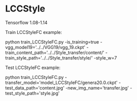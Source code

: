 # LCCStyle

Tensorflow 1.08-1.14



Train LCCStyleFC example:

python train_LCCStyleFC.py -is_training=true -vgg_model19='../../VGG19/vgg_19.ckpt' -train_content_path='../../Style_transfer/content/' -train_style_path='../../Style_transfer/style/' -style_w=7



Test LCCStyleFC example:

python train_LCCStyleFC.py -transfer_model='model_LCCStyleFC/genera20.0.ckpt' -test_data_path='content.jpg' -new_img_name='transfer.jpg' -test_style_path='style.jpg'
